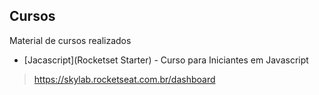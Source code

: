 ## Cursos
Material de cursos realizados

* [Jacascript](Rocketset Starter) - Curso para Iniciantes em Javascript
> https://skylab.rocketseat.com.br/dashboard

